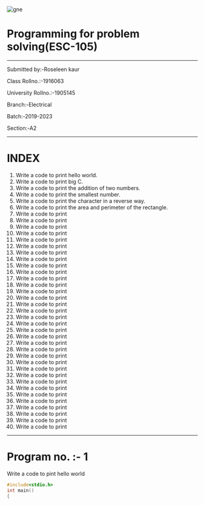 ![gne](https://user-images.githubusercontent.com/59995295/77767494-2c931300-7067-11ea-9b1f-136608912a79.jpg)
# Programming for problem solving(ESC-105)
------------
Submitted by:-Roseleen kaur

Class Rollno.:-1916063

University Rollno.:-1905145

Branch:-Electrical

Batch:-2019-2023

Section:-A2


-----------
# INDEX

1. Write a code to print hello world.
2. Write a code to print big C.
3. Write a code to print the addition of two numbers.
4. Write a code to print the smallest number.
5. Write a code to print the character in a reverse way.
6. Write a code to print the area and perimeter of the rectangle.
7. Write a code to print 
8. Write a code to print 
9. Write a code to print 
10. Write a code to print 
11. Write a code to print 
12. Write a code to print 
13. Write a code to print 
14. Write a code to print 
15. Write a code to print 
16. Write a code to print 
17. Write a code to print 
18. Write a code to print 
19. Write a code to print 
20. Write a code to print 
21. Write a code to print 
22. Write a code to print 
23. Write a code to print 
24. Write a code to print 
25. Write a code to print 
26. Write a code to print 
27. Write a code to print 
28. Write a code to print 
29. Write a code to print 
30. Write a code to print 
31. Write a code to print 
32. Write a code to print 
33. Write a code to print 
34. Write a code to print 
35. Write a code to print 
36. Write a code to print 
37. Write a code to print 
38. Write a code to print 
39. Write a code to print 
40. Write a code to print 



-------------
# Program no. :- 1
Write a code to pint hello world
```c
#include<stdio.h>
int main()
{





